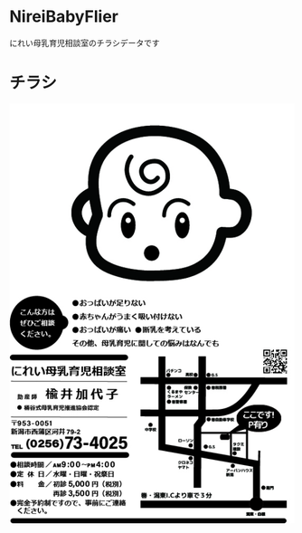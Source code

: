 # NireiBabyFlier
にれい母乳育児相談室のチラシデータです

# チラシ
<img src="https://github.com/I-201/NireiBabyFlier/blob/master/【にれい母乳育児相談室】チラシ.jpg" alt="チラシ" title="チラシ">
